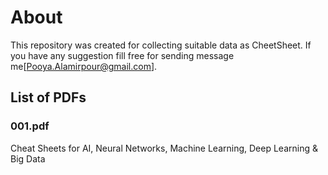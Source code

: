 # About
This repository was created for collecting suitable data as CheetSheet. If you have any suggestion fill free for sending message me[Pooya.Alamirpour@gmail.com].

## List of PDFs
### 001.pdf	
Cheat Sheets for AI, Neural Networks, Machine Learning, Deep Learning & Big Data